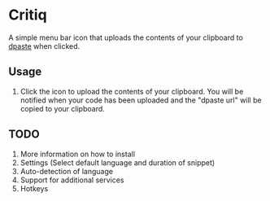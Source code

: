 # Critiq

A simple menu bar icon that uploads the contents of your clipboard to [dpaste](https://dpaste.de/) when clicked.

## Usage

1. Click the icon to upload the contents of your clipboard. You will be notified when your code has been uploaded and the "dpaste url" will be copied to your clipboard.

## TODO

1. More information on how to install
2. Settings (Select default language and duration of snippet)
3. Auto-detection of language
4. Support for additional services
5. Hotkeys
